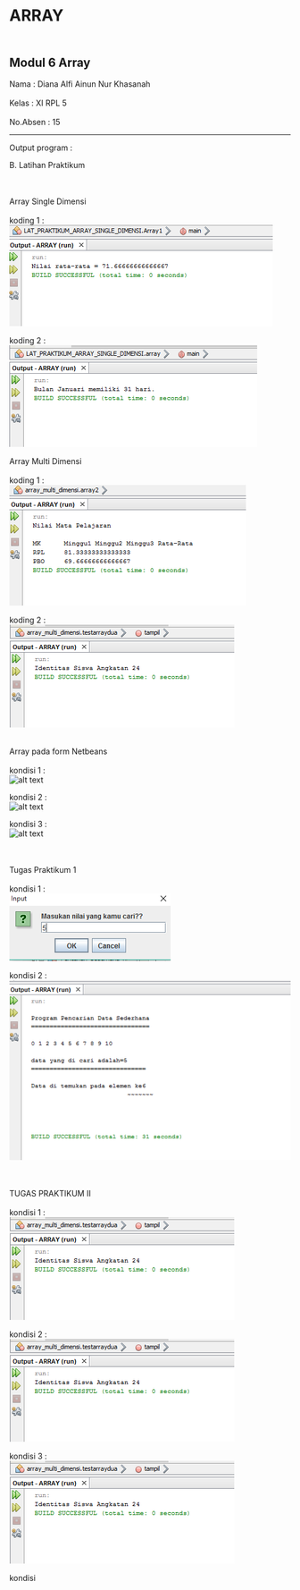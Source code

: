 # ARRAY

<br> Modul 6 Array </br>
-----------------------------------------

Nama  : Diana Alfi Ainun Nur Khasanah<br><br>
Kelas : XI RPL 5<br><br>
No.Absen : 15

-----------------------------------------
Output program : 

B. Latihan Praktikum <br><br><br>

Array Single Dimensi<br><br>
koding 1 : <br>
![alt text](https://github.com/diananur/ARRAY/blob/master/1.PNG)<br>

koding 2 : <br>
![alt text](https://github.com/diananur/ARRAY/blob/master/2.PNG)<br>

Array Multi Dimensi<br><br>
koding 1 : <br>
![alt text](https://github.com/diananur/ARRAY/blob/master/3.PNG)<br>

koding 2 : <br>
![alt text](https://github.com/diananur/ARRAY/blob/master/4.PNG)<br><br>

Array pada form Netbeans<br><br>
kondisi 1 : <br>
![alt text](https://github.com/diananur/ARRAY/blob/master/dokter1.PNG)<br>

kondisi 2 : <br>
![alt text](https://github.com/diananur/ARRAY/blob/master/dokter2.PNG)<br>

kondisi 3 : <br>
![alt text](https://github.com/diananur/ARRAY/blob/master/dokter3.PNG)<br><br><br>

Tugas Praktikum 1 <br><br>
kondisi 1 : <br>
![alt text](https://github.com/diananur/ARRAY/blob/master/prak1.PNG)<br>

kondisi 2 : <br>
![alt text](https://github.com/diananur/ARRAY/blob/master/prak1a.PNG)<br><br><br>

TUGAS PRAKTIKUM II<br><br>
kondisi 1 : <br>
![alt text](https://github.com/diananur/ARRAY/blob/master/4.PNG)<br>

kondisi 2 : <br>
![alt text](https://github.com/diananur/ARRAY/blob/master/4.PNG)<br>

kondisi 3 : <br>
![alt text](https://github.com/diananur/ARRAY/blob/master/4.PNG)<br>

kondisi

